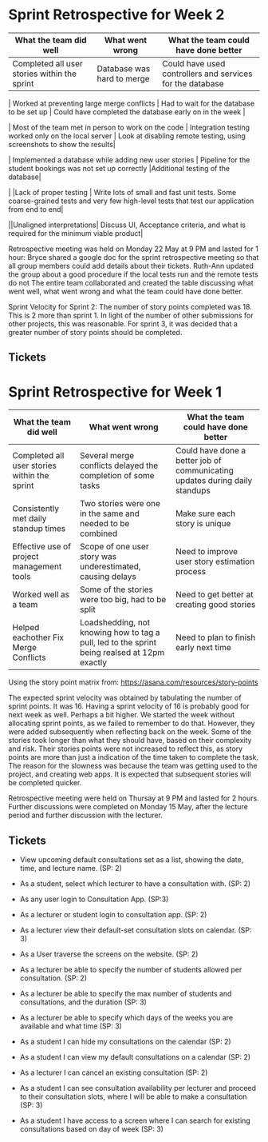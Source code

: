 # Sprint Retrospective for Week 2


| What the team did well | What went wrong | What the team could have done better |
| --- | --- | --- |
| Completed all user stories within the sprint | Database was hard to merge | Could have used controllers and services for the database |


| Worked at preventing large merge conflicts | Had to wait for the database to be set up | Could have completed the database early on in the week |


| Most of the team met in person to work on the code | Integration testing worked only on the local server | Look at disabling remote testing, using screenshots to show the results|


| Implemented a database while adding new user stories | Pipeline for the student bookings was not set up correctly |Additional testing of the database|


| |Lack of proper testing | Write lots of small and fast unit tests. Some coarse-grained tests and very few high-level tests that test our application from end to end|


||Unaligned interpretations| Discuss UI, Acceptance criteria, and what is required for the minimum viable product|


Retrospective meeting was held on Monday 22 May at 9 PM and lasted for 1 hour:
Bryce shared a google doc for the sprint retrospective meeting so that all group members could add details about their tickets.
Ruth-Ann updated the group about a good procedure if the local tests run and the remote tests do not
The entire team collaborated and created the table discussing what went well, what went wrong and what the team could have done better.


Sprint Velocity for Sprint 2: The number of story points completed was 18. This is 2 more than sprint 1. In light of the number of other submissions for other projects, this was reasonable. For sprint 3, it was decided that a greater number of story points should be completed.  


## Tickets

# Sprint Retrospective for Week 1

| What the team did well | What went wrong | What the team could have done better |
| --- | --- | --- |
| Completed all user stories within the sprint | Several merge conflicts delayed the completion of some tasks | Could have done a better job of communicating updates during daily standups |
| Consistently met daily standup times | Two stories were one in the same and needed to be combined| Make sure each story is unique|
| Effective use of project management tools | Scope of one user story was underestimated, causing delays | Need to improve user story estimation process |
| Worked well as a team | Some of the stories were too big, had to be split | Need to get better at creating good stories |
| Helped eachother Fix Merge Conflicts | Loadshedding, not knowing how to tag a pull, led to the sprint being realsed at 12pm exactly | Need to plan to finish early next time |

Using the story point matrix from: https://asana.com/resources/story-points

The expected sprint velocity was obtained by tabulating the number of sprint points. It was 16. Having a sprint velocity of 16 is probably good for next week as well. Perhaps a bit higher. 
We started the week without allocating sprint points, as we failed to remember to do that. However, they were added subsequently when reflecting back on the week.
Some of the stories took longer than what they should have, based on their complexity and risk. Their stories points were not increased to reflect this, as story points are more than just a 
indication of the time taken to complete the task. The reason for the slowness was because the team was getting used to the project, and creating web apps. 
It is expected that subsequent stories will be completed quicker.

Retrospective meeting were held on Thursay at 9 PM and lasted for 2 hours. Further discussions were completed on Monday 15 May, after the lecture period and further discussion with the lecturer. 


## Tickets

- View upcoming default consultations set as a list, showing the date, time, and lecture name. (SP: 2)
- As a student, select which lecturer to have a consultation with. (SP: 2)
- As any user login to Consultation App. (SP:3)
- As a lecturer or student login to consultation app.  (SP: 2)
- As a lecturer view their default-set consultation slots on calendar. (SP: 3) 
- As a User traverse the screens on the website. (SP: 2)
- As a lecturer be able to specify the number of students allowed per consultation. (SP: 2)

- As a lecturer be able to specify the max number of students and consultations, and the duration (SP: 3)
- As a lecturer be able to specify which days of the weeks you are available and what time (SP: 3)
- As a student I can hide my consultations on the calendar (SP: 2)
- As a student I can view my default consultations on a calendar (SP: 2)
- As a lecturer I can cancel an existing consultation (SP: 2)
- As a student I can see consultation availability per lecturer and proceed to their consultation slots, where I will be able to make a consultation (SP: 3)
- As a student I have access to a screen where I can search for existing consultations based on day of week (SP: 3)